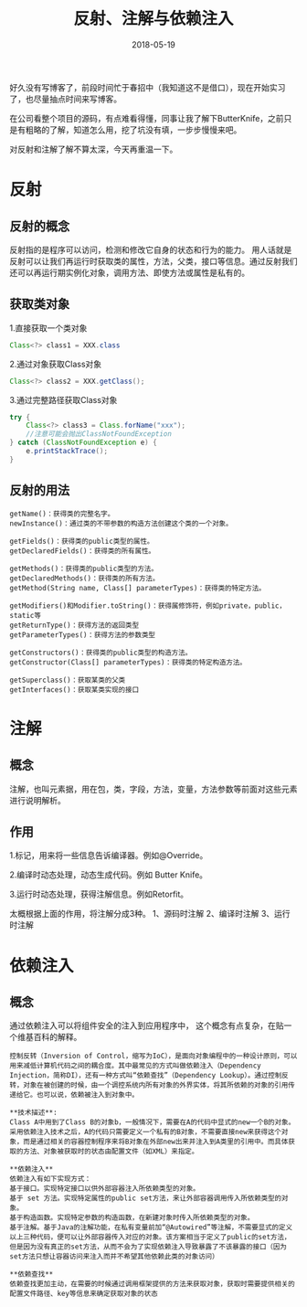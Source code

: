 ﻿---
title: 反射、注解与依赖注入
date: 2018-05-19
categories: java
tags:
- 反射
- 注解
- 依赖注入
---


好久没有写博客了，前段时间忙于春招中（我知道这不是借口），现在开始实习了，也尽量抽点时间来写博客。

在公司看整个项目的源码，有点难看得懂，同事让我了解下ButterKnife，之前只是有粗略的了解，知道怎么用，挖了坑没有填，一步步慢慢来吧。

对反射和注解了解不算太深，今天再重温一下。


<!---begin--->


反射
==


反射的概念
-----

反射指的是程序可以访问，检测和修改它自身的状态和行为的能力。
用人话就是反射可以让我们再运行时获取类的属性，方法，父类，接口等信息。通过反射我们还可以再运行期实例化对象，调用方法、即使方法或属性是私有的。

获取类对象
-----

1.直接获取一个类对象
```java
Class<?> class1 = XXX.class
```

2.通过对象获取Class对象
```java
Class<?> class2 = XXX.getClass();
```

3.通过完整路径获取Class对象
```java
try {
    Class<?> class3 = Class.forName("xxx");
    //注意可能会抛出ClassNotFoundException
} catch (ClassNotFoundException e) {
    e.printStackTrace();
}
```

反射的用法
-----

```
getName()：获得类的完整名字。  
newInstance()：通过类的不带参数的构造方法创建这个类的一个对象。

getFields()：获得类的public类型的属性。  
getDeclaredFields()：获得类的所有属性。

getMethods()：获得类的public类型的方法。  
getDeclaredMethods()：获得类的所有方法。  
getMethod(String name, Class[] parameterTypes)：获得类的特定方法。

getModifiers()和Modifier.toString()：获得属修饰符，例如private，public，static等  
getReturnType()：获得方法的返回类型  
getParameterTypes()：获得方法的参数类型

getConstructors()：获得类的public类型的构造方法。  
getConstructor(Class[] parameterTypes)：获得类的特定构造方法。

getSuperclass()：获取某类的父类  
getInterfaces()：获取某类实现的接口
```


注解
==


概念
--

注解，也叫元素据，用在包，类，字段，方法，变量，方法参数等前面对这些元素进行说明解析。

作用
--

1.标记，用来将一些信息告诉编译器。例如@Override。
    
2.编译时动态处理，动态生成代码。例如 Butter Knife。

3.运行时动态处理，获得注解信息。例如Retorfit。

太概根据上面的作用，将注解分成3种。
1、源码时注解
2、编译时注解
3、运行时注解


依赖注入
====


概念
--

通过依赖注入可以将组件安全的注入到应用程序中，
这个概念有点复杂，在贴一个维基百科的解释。
```
控制反转（Inversion of Control，缩写为IoC），是面向对象编程中的一种设计原则，可以用来减低计算机代码之间的耦合度。其中最常见的方式叫做依赖注入（Dependency Injection，简称DI），还有一种方式叫“依赖查找”（Dependency Lookup）。通过控制反转，对象在被创建的时候，由一个调控系统内所有对象的外界实体，将其所依赖的对象的引用传递给它。也可以说，依赖被注入到对象中。

**技术描述**:
Class A中用到了Class B的对象b，一般情况下，需要在A的代码中显式的new一个B的对象。
采用依赖注入技术之后，A的代码只需要定义一个私有的B对象，不需要直接new来获得这个对象，而是通过相关的容器控制程序来将B对象在外部new出来并注入到A类里的引用中。而具体获取的方法、对象被获取时的状态由配置文件（如XML）来指定。

**依赖注入**
依赖注入有如下实现方式：
基于接口。实现特定接口以供外部容器注入所依赖类型的对象。
基于 set 方法。实现特定属性的public set方法，来让外部容器调用传入所依赖类型的对象。
基于构造函数。实现特定参数的构造函数，在新建对象时传入所依赖类型的对象。
基于注解。基于Java的注解功能，在私有变量前加“@Autowired”等注解，不需要显式的定义以上三种代码，便可以让外部容器传入对应的对象。该方案相当于定义了public的set方法，但是因为没有真正的set方法，从而不会为了实现依赖注入导致暴露了不该暴露的接口（因为set方法只想让容器访问来注入而并不希望其他依赖此类的对象访问）

**依赖查找**
依赖查找更加主动，在需要的时候通过调用框架提供的方法来获取对象，获取时需要提供相关的配置文件路径、key等信息来确定获取对象的状态
```



